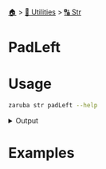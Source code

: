 <!--startTocHeader-->
[🏠](../../README.md) > [🔧 Utilities](../README.md) > [🔠 Str](README.md)
# PadLeft
<!--endTocHeader-->

# Usage


```bash
zaruba str padLeft --help
```
 
<details>
<summary>Output</summary>
 
```````
Fill from left

Usage:
  zaruba str padLeft <string> <length> [char] [flags]

Flags:
  -h, --help   help for padLeft
```````
</details>


# Examples


<!--startTocSubtopic-->

<!--endTocSubtopic-->
